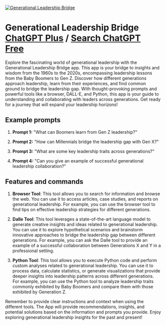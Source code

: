 
[![Generational Leadership Bridge](https://files.oaiusercontent.com/file-FTzCaBPfM6tELeAtAyWgwXIE?se=2123-10-17T18%3A26%3A21Z&sp=r&sv=2021-08-06&sr=b&rscc=max-age%3D31536000%2C%20immutable&rscd=attachment%3B%20filename%3D24847d53-b6b1-44fb-a7a4-588dee9d63f3.png&sig=NUxzhjoXI3aALaGr9BtvPfDZ9entHYlLbRndU7mN4KU%3D)](https://chat.openai.com/g/g-Bi3e0XJLb-generational-leadership-bridge)

# Generational Leadership Bridge [ChatGPT Plus](https://chat.openai.com/g/g-Bi3e0XJLb-generational-leadership-bridge) / [Search ChatGPT Free](https://gptcall.net/index.html#/?search=Generational%20Leadership%20Bridge)

Explore the fascinating world of generational leadership with the Generational Leadership Bridge app. This app is your bridge to insights and wisdom from the 1960s to the 2020s, encompassing leadership lessons from the Baby Boomers to Gen Z. Discover how different generations approach leadership, learn from their experiences, and find common ground to bridge the leadership gap. With thought-provoking prompts and powerful tools like a browser, DALL-E, and Python, this app is your guide to understanding and collaborating with leaders across generations. Get ready for a journey that will expand your leadership horizons!

## Example prompts

1. **Prompt 1:** "What can Boomers learn from Gen Z leadership?"

2. **Prompt 2:** "How can Millennials bridge the leadership gap with Gen X?"

3. **Prompt 3:** "What are some key leadership traits across generations?"

4. **Prompt 4:** "Can you give an example of successful generational leadership collaboration?"

## Features and commands

1. **Browser Tool**: This tool allows you to search for information and browse the web. You can use it to access articles, case studies, and reports on generational leadership. For example, you can use the browser tool to find tips on effective leadership strategies for different generations.

2. **Dalle Tool**: This tool leverages a state-of-the-art language model to generate creative insights and ideas related to generational leadership. You can use it to explore hypothetical scenarios and brainstorm innovative approaches to bridge the leadership gap between different generations. For example, you can ask the Dalle tool to provide an example of a successful collaboration between Generations X and Y in a professional setting.

3. **Python Tool**: This tool allows you to execute Python code and perform custom analyses related to generational leadership. You can use it to process data, calculate statistics, or generate visualizations that provide deeper insights into leadership patterns across different generations. For example, you can use the Python tool to analyze leadership traits commonly exhibited by Baby Boomers and compare them with those exhibited by Generation Z.

Remember to provide clear instructions and context when using the different tools. The App will provide recommendations, insights, and potential solutions based on the information and prompts you provide. Enjoy exploring generational leadership insights for the past and present!


